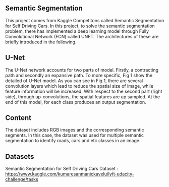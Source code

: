## Semantic Segmentation
This project comes from Kaggle Competitons called Semantic Segmentation for Self Driving Cars. In this project, to solve the semantic segmentation problem, there has implemented a deep learning model through Fully Convolutional Network (FCN) called UNET. The architectures of these are briefly introduced in the following.

## U-Net 
The U-Net network accounts for two parts of model. Firstly, a contracting path and secondly an expansive path. To more specific, Fig 1 show the detailed of U-Net model. As you can see in Fig 1, there are several convolution layers which lead to reduce the spatial size of image, while feature information will be increased. With respect to the second part (right side), through up-convolutions, the spatial features are up sampled. At the end of this model, for each class produces an output segmentation.

## Content
The dataset includes RGB images and the corresponding semantic segments.
In this case, the dataset was used for multiple semantic segmentation to identify roads, cars and etc classes in an image.

## Datasets
Semantic Segmentation for Self Driving Cars Dataset : https://www.kaggle.com/kumaresanmanickavelu/lyft-udacity-challenge/tasks
 

